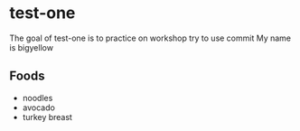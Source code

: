 # test-one

The goal of test-one is to practice on workshop
try to use commit
My name is bigyellow

## Foods
- noodles 
- avocado
- turkey breast
